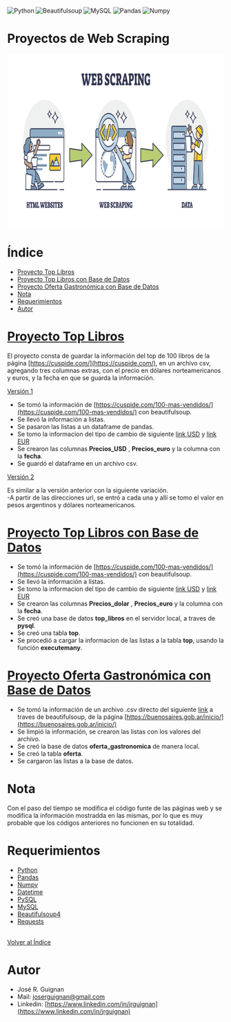 
![Python](https://img.shields.io/badge/python-3670A0?style=for-the-badge&logo=python&logoColor=ffdd54)
![Beautifulsoup](https://shields.io/badge/BeautifulSoup-4-green)
![MySQL](https://shields.io/badge/MySQL-lightgrey?logo=mysql&style=plastic&logoColor=white&labelColor=blue)
![Pandas](https://img.shields.io/badge/-Pandas-333333?style=flat&logo=pandas)
![Numpy](https://img.shields.io/badge/-Numpy-333333?style=flat&logo=numpy)


# Proyectos de Web Scraping

<p align="center">
<img src="https://github.com/jrguignan/Web_Scraping/blob/main/images/web_scraping.jpeg"  height=400>
</p>




# Índice 
* [Proyecto Top Libros](#Proyecto-Top-Libros)
* [Proyecto Top Libros con Base de Datos](#Proyecto-Top-Libros-con-Base-de-Datos)
* [Proyecto Oferta Gastronómica con Base de Datos](#Proyecto-Oferta-Gastronómica-con-Base-de-Datos)
* [Nota](#Nota)
* [Requerimientos](#Requerimientos)
* [Autor](#Autor)




# [Proyecto Top Libros](https://github.com/jrguignan/Web_Scraping/tree/main/proyecto%20top%20libros) 

El proyecto consta de guardar la información del top de 100 libros de la página [https://cuspide.com/](https://cuspide.com/), en un archivo csv, agregando tres columnas extras, con el precio en dólares norteamericanos y euros, y  la fecha en que se guarda la información. 

[Versión 1](https://github.com/jrguignan/Web_Scraping/blob/main/proyecto%20top%20libros/top%20libros%20v1.ipynb)

- Se tomó la información de [https://cuspide.com/100-mas-vendidos/](https://cuspide.com/100-mas-vendidos/) con beautifulsoup.
- Se llevó la información a listas.
- Se pasaron las listas a un dataframe de pandas.
- Se tomo la informacion del tipo de cambio de siguiente [link USD](https://www.xe.com/es/currencyconverter/convert/?Amount=1&From=ARS&To=USD) y [link EUR](https://www.xe.com/es/currencyconverter/convert/?Amount=1&From=USD&To=EUR)
- Se crearon las columnas **Precios_USD** , **Precios_euro** y la columna con la **fecha**.
- Se guardó el dataframe en un archivo csv.


[Versión 2](https://github.com/jrguignan/Web_Scraping/blob/main/proyecto%20top%20libros/top%20libros%20v2.ipynb) 

Es similar a la versión anterior con la siguiente variación.<br>
-A partir de las direcciones url, se entró a cada una y allí se tomo el valor en pesos argentinos y dólares norteamericanos. 



# [Proyecto Top Libros con Base de Datos](https://github.com/jrguignan/Web_Scraping/tree/main/proyecto%20top%20libros%20-%20bd)   

- Se tomó la información de [https://cuspide.com/100-mas-vendidos/](https://cuspide.com/100-mas-vendidos/) con beautifulsoup.
- Se llevó la información a listas.
- Se tomo la informacion del tipo de cambio de siguiente [link USD](https://www.xe.com/es/currencyconverter/convert/?Amount=1&From=ARS&To=USD) y [link EUR](https://www.xe.com/es/currencyconverter/convert/?Amount=1&From=USD&To=EUR)
- Se crearon las columnas **Precios_dolar** , **Precios_euro** y la columna con la **fecha**.
- Se creó una base de datos **top_libros** en el servidor local, a traves de **pysql**.
- Se creó una tabla **top**. 
- Se procedió a cargar la informacion de las listas a la tabla **top**, usando la función **executemany**.




# [Proyecto Oferta Gastronómica con Base de Datos](https://github.com/jrguignan/Web_Scraping/tree/main/proyecto%20oferta%20gastronomica%20-%20bd)  

- Se tomó la información de un archivo .csv directo del siguiente [link](ttps://cdn.buenosaires.gob.ar/datosabiertos/datasets/ente-de-turismo/oferta-establecimientos-gastronomicos/oferta_gastronomica.csv) a traves de beautifulsoup, de la página [https://buenosaires.gob.ar/inicio/](https://buenosaires.gob.ar/inicio/)
- Se limpió la información, se crearon las listas con los valores del archivo.
- Se creó la base de datos **oferta_gastronomica** de manera local.
- Se creó la tabla **oferta**.
- Se cargaron las listas a la base de datos.



# Nota
Con el paso del tiempo se modifica el código funte de las páginas web y se modifica la información mostradda en las mismas, por lo que es muy probable que los códigos anteriores no funcionen en su totalidad.


# Requerimientos   
- [Python](https://docs.python.org/es/3/library/index.html)
- [Pandas](https://pandas.pydata.org/docs/user_guide/index.html)
- [Numpy](https://numpy.org/doc/stable/)
- [Datetime](https://docs.python.org/3/library/datetime.html)
- [PySQL](https://pypi.org/project/pysql/)
- [MySQL](https://www.mysql.com/)
- [Beautifulsoup4](https://pypi.org/project/beautifulsoup4/)
- [Requests](https://pypi.org/project/requests/)



<br>[Volver al Índice](#Índice)



# Autor  
- José R. Guignan
- Mail: joserguignan@gmail.com
- Linkedin: [https://www.linkedin.com/in/jrguignan](https://www.linkedin.com/in/jrguignan)